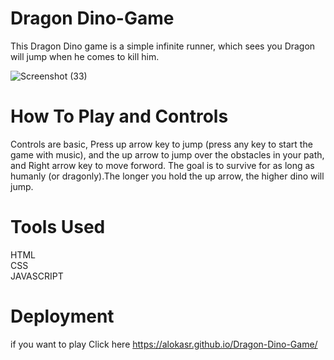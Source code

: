 # Dragon Dino-Game

This Dragon Dino game is a simple infinite runner, which sees you Dragon will jump when he comes to kill him.

![Screenshot (33)](https://user-images.githubusercontent.com/71480401/112309189-11360480-8cc9-11eb-85cd-4afa3d2770f7.png)

# How To Play and Controls

Controls are basic, Press up arrow key to jump (press any key to start the game with music), and the up arrow to jump over the obstacles in your path, and Right arrow key to move forword. The goal is to survive for as long as humanly (or dragonly).The longer you hold the up arrow, the higher dino will jump.

# Tools Used


HTML  
CSS  
JAVASCRIPT


# Deployment
 if you want to play Click here  https://alokasr.github.io/Dragon-Dino-Game/
